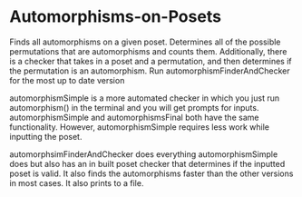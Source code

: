 # Automorphisms-on-Posets
Finds all automorphisms on a given poset. Determines all of the possible permutations that are automorphisms and counts them. 
Additionally, there is a checker that takes in a poset and a permutation, and then determines if the permutation is an automorphism. Run automorphismFinderAndChecker for the most up to date version

automorphismSimple is a more automated checker in which you just run automorphism() in the terminal and you will get prompts for inputs.
automorphismSimple and automorphismsFinal both have the same functionality. However, automorphismSimple requires less work while inputting
the poset. 

automorphsimFinderAndChecker does everything automorphismSimple does but also has an in built poset checker that determines if the inputted poset is valid. It also finds the automorphisms faster than the other versions in most cases. It also prints to a file. 

